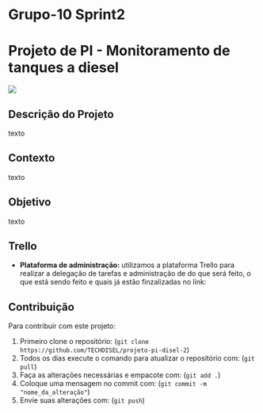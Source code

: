 # Grupo-10 Sprint2
# Projeto de PI - Monitoramento de tanques a diesel
<img src="C:\Users\go449\OneDrive\Documentos\sptech\projeto-sprint2\projeto-pi-disel-2\calculadora_diesel\logo_TechDiesel.png">

## Descrição do Projeto

texto

## Contexto

texto

## Objetivo

texto

## Trello
- **Plataforma de administração:** utilizamos a plataforma Trello para realizar a delegação de tarefas e administração de do que será feito, o que está sendo feito e quais já estão finzalizadas no link: 

## Contribuição

Para contribuir com este projeto:
1. Primeiro clone o repositório: (`git clone https://github.com/TECHDISEL/projeto-pi-disel-2`)
2. Todos os dias execute o comando para atualizar o repositório com: (`git pull`)
3. Faça as alterações necessárias e empacote com: (`git add .`)
4. Coloque uma mensagem no commit com: (`git commit -m "nome_da_alteração"`)
5. Envie suas alterações com: (`git push`)